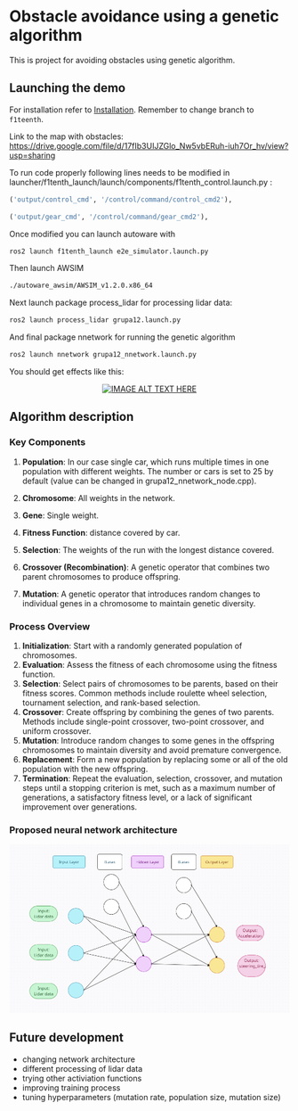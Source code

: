 # Obstacle avoidance using a genetic algorithm
This is project for avoiding obstacles using genetic algorithm.

## Launching the demo
For installation refer to [Installation](../../../installation/index.md). Remember to change branch to `f1teenth`.

Link to the map with obstacles: https://drive.google.com/file/d/17fIb3UIJZGlo_Nw5vbERuh-iuh7Or_hv/view?usp=sharing

To run code properly following lines needs to be modified in launcher/f1tenth_launch/launch/components/f1tenth_control.launch.py :
```python
('output/control_cmd', '/control/command/control_cmd2'),
```
```python
('output/gear_cmd', '/control/command/gear_cmd2'),
```

Once modified you can launch autoware with

```bash
ros2 launch f1tenth_launch e2e_simulator.launch.py
```

Then launch AWSIM

```bash
./autoware_awsim/AWSIM_v1.2.0.x86_64
```

Next launch package process_lidar for processing lidar data:

```bash
ros2 launch process_lidar grupa12.launch.py 
```

And final package nnetwork for running the genetic algorithm

```bash
ros2 launch nnetwork grupa12_nnetwork.launch.py 
```

You should get effects like this:

<div align="center">
  <a href="https://www.youtube.com/watch?v=oUxi_z4eGHk">
    <img src="https://img.youtube.com/vi/oUxi_z4eGHk/0.jpg" alt="IMAGE ALT TEXT HERE" />
  </a>
</div>

## Algorithm description

### Key Components
1. **Population**: In our case single car, which runs multiple times in one population with different weights. The number or cars is set to 25 by default (value can be changed in grupa12_nnetwork_node.cpp).

2. **Chromosome**: All weights in the network.

3. **Gene**: Single weight.

4. **Fitness Function**: distance covered by car.

5. **Selection**: The weights of the run with the longest distance covered.

6. **Crossover (Recombination)**: A genetic operator that combines two parent chromosomes to produce offspring.

7. **Mutation**: A genetic operator that introduces random changes to individual genes in a chromosome to maintain genetic diversity.

### Process Overview
1. **Initialization**: Start with a randomly generated population of chromosomes.
2. **Evaluation**: Assess the fitness of each chromosome using the fitness function.
3. **Selection**: Select pairs of chromosomes to be parents, based on their fitness scores. Common methods include roulette wheel selection, tournament selection, and rank-based selection.
4. **Crossover**: Create offspring by combining the genes of two parents. Methods include single-point crossover, two-point crossover, and uniform crossover.
5. **Mutation**: Introduce random changes to some genes in the offspring chromosomes to maintain diversity and avoid premature convergence.
6. **Replacement**: Form a new population by replacing some or all of the old population with the new offspring.
7. **Termination**: Repeat the evaluation, selection, crossover, and mutation steps until a stopping criterion is met, such as a maximum number of generations, a satisfactory fitness level, or a lack of significant improvement over generations.

### Proposed neural network architecture
<p align="center">
  <img src="images/architecture.png" alt="Network architecture">
</p>

## Future development
* changing network architecture
* different processing of lidar data
* trying other activiation functions
* improving training process
* tuning hyperparameters (mutation rate, population size, mutation size)

